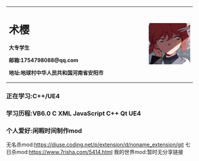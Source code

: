 <table border="0">
  <tr>
    <td width="75%">
      <h1>术樱</h1>
      <p><b>大专学生</p></b>
      <p><b>邮箱:1754798088@qq.com</p></b>
      <p><b>地址:地球村中华人民共和国河南省安阳市</p></b>
    </td>
    <td width="25%">
      <img src="/main.jpg">
    </td>
  </tr>
</table>

### 正在学习:C++/UE4 ###

### 学习历程:VB6.0 C XML JavaScript C++ Qt UE4 ###

### 个人爱好:闲暇时间制作mod ###
无名杀mod:https://diuse.coding.net/p/extension/d/noname_extension/git
七日杀mod:https://www.7risha.com/5414.html
我的世界mod:暂时无分享链接
